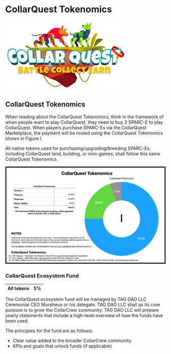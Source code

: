 # CollarQuest Tokenomics

![CollarQuest a Metaverse Play2Earn Ecosystem](../../.gitbook/assets/CollarQuest-SM.png)

## CollarQuest Tokenomics

When reading about the CollarQuest Tokenomics, think in the framework of when people want to play CollarQuest, they need to buy 3 SPARC-E to play CollarQuest. When players purchase SPARC-Es via the CollarQuest Marketplace, the payment will be routed using the CollarQuest Tokenomics shown in Figure I.

All native tokens used for purchasing/upgrading/breeding SPARC-Es, including CollarQuest land, building, or mini-games, shall follow this same CollarQuest Tokenomics.

![Figure I (Subject to Change)](<../../.gitbook/assets/Screen Shot 2021-11-08 at 8.12.00 AM.png>)

### CollarQuest Ecosystem Fund

| All tokens | 5% |
| ---------- | -- |

The CollarQuest ecosystem fund will be managed by TAG DAO LLC Ceremonial CEO Morpheus or his delegate.  TAG DAO LLC shall as its core purpose is to grow the CollarCrew community.  TAG DAO LLC will prepare yearly statements that include a high-level overview of how the funds have been used.

The principles for the fund are as follows:

* Clear value added to the broader CollarCrew community
* KPIs and goals that unlock funds (if applicable)

